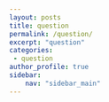 ```yaml
---
layout: posts
title: question
permalink: /question/
excerpt: "question"
categories:
 - question
author_profile: true
sidebar:
    nav: "sidebar_main"
---
```

